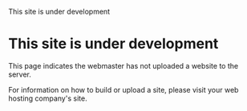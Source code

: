 This site is under development




This site is under development
==============================

This page indicates the webmaster has not uploaded a website
to the server.

For information on how to build or upload a site, please visit
your web hosting company's site.